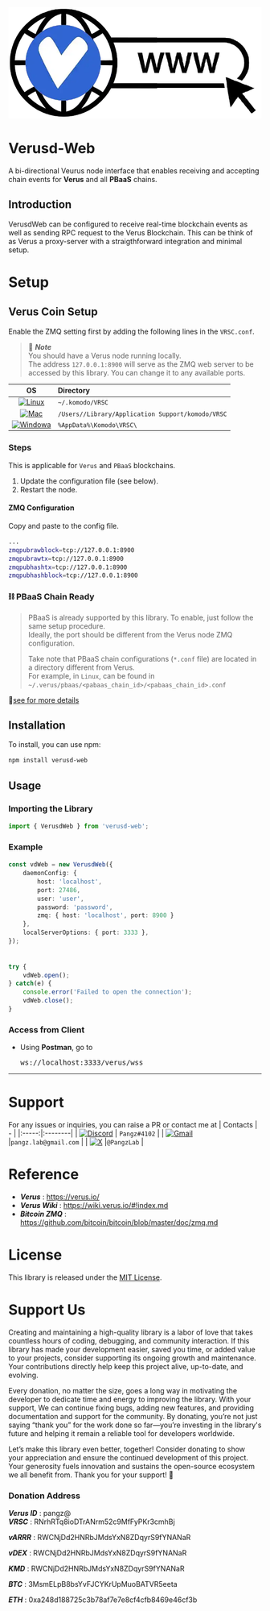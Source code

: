 
![Logo](https://raw.githubusercontent.com/pangz-lab/verusd-web/main/icon.webp)
# Verusd-Web
A bi-directional Veurus node interface that enables receiving and accepting chain events for <b>Verus</b> and all <b>PBaaS</b> chains.

## Introduction
VerusdWeb can be configured to receive real-time blockchain events as well as sending RPC request to the Verus Blockchain.
This can be think of as Verus a proxy-server with a straigthforward integration and minimal setup.

# Setup
## Verus Coin Setup
Enable the ZMQ setting first by adding the following lines in the `VRSC.conf`.
> 📑 ***Note*** <br>
> You should have a Verus node running locally. <br>The address `127.0.0.1:8900` will serve as the ZMQ web server to be accessed by this library.
> You can change it to any available ports.
>


| OS    |  Directory |
|:-----:|:--------|
| [![Linux](https://skillicons.dev/icons?i=linux)](https://skillicons.dev)  | `~/.komodo/VRSC` |
| [![Mac](https://skillicons.dev/icons?i=apple)](https://skillicons.dev)    | `/Users//Library/Application Support/komodo/VRSC` |
| [![Windowa](https://skillicons.dev/icons?i=windows)](https://skillicons.dev) | `%AppData%\Komodo\VRSC\` |

### Steps
This is applicable for `Verus` and `PBaaS` blockchains.
1. Update the configuration file (see below).
2. Restart the node.

#### ZMQ Configuration
Copy and paste to the config file.
```bash
...
zmqpubrawblock=tcp://127.0.0.1:8900
zmqpubrawtx=tcp://127.0.0.1:8900
zmqpubhashtx=tcp://127.0.0.1:8900
zmqpubhashblock=tcp://127.0.0.1:8900
```

### ⛓ PBaaS Chain Ready
> 
> PBaaS is already supported by this library.
> To enable, just follow the same setup procedure.
> <br>Ideally, the port should be different from the Verus node ZMQ configuration.
> 
> Take note that PBaaS chain configurations (`*.conf` file) are located in a directory different from Verus.
> <br>For example, in `Linux`, can be found in `~/.verus/pbaas/<pabaas_chain_id>/<pabaas_chain_id>.conf`
> 

🔖[see for more details](https://wiki.verus.io/#!how-to/how-to_verus_info.md)

## Installation

To install, you can use npm:

```bash
npm install verusd-web
```

## Usage

### Importing the Library

```typescript
import { VerusdWeb } from 'verusd-web';
```

### Example
```typescript
const vdWeb = new VerusdWeb({
    daemonConfig: {
        host: 'localhost',
        port: 27486,
        user: 'user',
        password: 'password',
        zmq: { host: 'localhost', port: 8900 }
    },
    localServerOptions: { port: 3333 },
});


try {
    vdWeb.open();
} catch(e) {
    console.error('Failed to open the connection');
    vdWeb.close();
}

```

### Access from Client
<ul>
    <li>
        Using <b>Postman</b>, go to 
        <pre>ws://localhost:3333/verus/wss</pre>
    </li>
</ul>

<hr>

# Support
For any issues or inquiries, you can raise a PR or contact me at
| Contacts    |  - |
|:-----:|:--------|
| [![Discord](https://skillicons.dev/icons?i=discord)](discordapp.com/585287860513669135) | `Pangz#4102` |
| [![Gmail](https://skillicons.dev/icons?i=gmail)](pangz.lab@gmail.com) |`pangz.lab@gmail.com` |
| [![X](https://skillicons.dev/icons?i=twitter)](https://x.com/PangzLab) |`@PangzLab` |



# Reference
- ***Verus*** : https://verus.io/
- ***Verus Wiki*** : https://wiki.verus.io/#!index.md
- ***Bitcoin ZMQ*** :  https://github.com/bitcoin/bitcoin/blob/master/doc/zmq.md

# License
This library is released under the [MIT License](https://github.com/pangz-lab/verusd-web/blob/main/LICENSE).

# Support Us
Creating and maintaining a high-quality library is a labor of love that takes countless hours of coding, debugging, and community interaction. If this library has made your development easier, saved you time, or added value to your projects, consider supporting its ongoing growth and maintenance. Your contributions directly help keep this project alive, up-to-date, and evolving.

Every donation, no matter the size, goes a long way in motivating the developer to dedicate time and energy to improving the library. With your support, We can continue fixing bugs, adding new features, and providing documentation and support for the community. By donating, you’re not just saying “thank you” for the work done so far—you’re investing in the library's future and helping it remain a reliable tool for developers worldwide.

Let’s make this library even better, together! Consider donating to show your appreciation and ensure the continued development of this project. Your generosity fuels innovation and sustains the open-source ecosystem we all benefit from. Thank you for your support! 🍻

### Donation Address
***Verus ID*** : 
pangz@
<br>
***VRSC*** : 
RNrhRTq8ioDTrANrm52c9MfFyPKr3cmhBj

***vARRR*** : 
RWCNjDd2HNRbJMdsYxN8ZDqyrS9fYNANaR

***vDEX*** : 
RWCNjDd2HNRbJMdsYxN8ZDqyrS9fYNANaR

***KMD*** : 
RWCNjDd2HNRbJMdsYxN8ZDqyrS9fYNANaR

***BTC*** : 
3MsmELpB8bsYvFJCYKrUpMuoBATVR5eeta

***ETH*** : 
0xa248d188725c3b78af7e7e8cf4cfb8469e46cf3b





